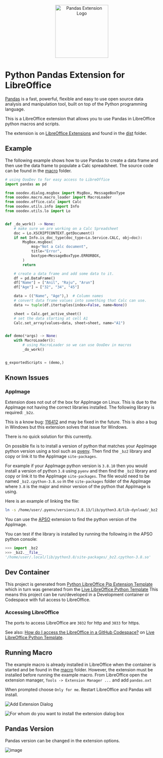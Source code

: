 <p align="center">
<img src="https://github.com/Amourspirit/python-libreoffice-pandas-ext/assets/4193389/76e3b356-51b1-48d4-a92b-18bdcb46fcf6" alt="Pandas Extension Logo" width="174" height="174">
</p>


# Python Pandas Extension for LibreOffice

[Pandas](https://pandas.pydata.org/) is a fast, powerful, flexible and easy to use open source data analysis and manipulation tool, built on top of the Python programming language.

This is a LibreOffice extension that allows you to use Pandas in LibreOffice python macros and scripts.

The extension is on [LibreOffice Extensions](https://extensions.libreoffice.org/en/extensions/show/41998) and found in the [dist](./dist) folder.

## Example

The following example shows how to use Pandas to create a data frame and then use the data frame to populate a Calc spreadsheet.
The source code can be found in the [macro](./macro) folder.

```python
# using OooDev to for easy access to LibreOffice
import pandas as pd

from ooodev.dialog.msgbox import MsgBox, MessageBoxType
from ooodev.macro.macro_loader import MacroLoader
from ooodev.office.calc import Calc
from ooodev.utils.info import Info
from ooodev.utils.lo import Lo


def _do_work() -> None:
    # make sure we are working on a Calc Spreadsheet
    doc = Lo.XSCRIPTCONTEXT.getDocument()
    if not Info.is_doc_type(doc_type=Lo.Service.CALC, obj=doc):
        MsgBox.msgbox(
            msg="Not a Calc document",
            title="Error",
            boxtype=MessageBoxType.ERRORBOX,
        )
        return

    # create a data frame and add some data to it.
    df = pd.DataFrame()
    df["Name"] = ["Anil", "Raju", "Arun"]
    df["Age"] = ["32", "34", "45"]

    data = (("Name", "Age"),)  # Column names
    # convert data frame values into something that Calc can use.
    data += tuple(df.itertuples(index=False, name=None))

    sheet = Calc.get_active_sheet()
    # set the data starting at cell A1
    Calc.set_array(values=data, sheet=sheet, name="A1")


def demo(*args) -> None:
    with MacroLoader():
        # using MacroLoader so we can use OooDev in macros
        _do_work()


g_exportedScripts = (demo,)
```

## Known Issues

### AppImage

Extension does not out of the box for AppImage on Linux. This is due to the AppImage not having the correct libraries installed. The following library is required: `_b2z`.

This is a know bug: [116412](https://bugs.documentfoundation.org/show_bug.cgi?id=116412) and may be fixed in the future. This is also a bug in Windows but this extension solves that issue for Windows.

There is no quick solution for this currently.

On possible fix is to install a version of python that matches your AppImage python version using a tool such as [pyenv](https://github.com/pyenv/pyenv). Then find the `_bz2` library and copy or link it to the AppImage `site-packages`.

For example if your AppImage python version is `3.8.10` then you would install a version of python `3.8` using `pyenv` and then find the `_bz2` library and copy or link it to the AppImage `site-packages`.
The file would need to be named `_bz2.cpython-3.8.so` in the `site-packages` folder of the AppImage where `3.8` is the major and minor version of the python that AppImage is using.

Here is an example of linking the file:

```bash
ln -s /home/user/.pyenv/versions/3.8.13/lib/python3.8/lib-dynload/_bz2.cpython-38-x86_64-linux-gnu.so /home/user/.local/lib/python3.8/site-packages/_bz2.cpython-3.8.so
```

You can use the [APSO](https://extensions.libreoffice.org/en/extensions/show/apso-alternative-script-organizer-for-python) extension to find the python version of the AppImage.

You can test if the library is installed by running the following in the APSO python console:

```python
>>> import _bz2
>>> _bz2.__file__
'/home/user/.local/lib/python3.8/site-packages/_bz2.cpython-3.8.so'
```

## Dev Container

This project is generated from [Python LibreOffice Pip Extension Template](https://github.com/Amourspirit/python-libreoffice-pip) which in turn was generated from the [Live LibreOffice Python Template] This means this project can be run/developed in a Development container or Codespace with full access to LibreOffice.

### Accessing LibreOffice

The ports to access LibreOffice are `3032` for http and `3033` for https.

See also: [How do I access the LibreOffice in a GitHub Codespace?](https://github.com/Amourspirit/live-libreoffice-python/wiki/FAQ#how-do-i-access-the-libreoffice-in-a-github-codespace) on [Live LibreOffice Python Template].

## Running Macro

The example macro is already installed in LibreOffice when the container is started and be found in the [macro](./macro) folder.
However, the extension must be installed before running the example macro. From LibreOffice open the extension manager, `Tools -> Extension Manager ...` and add `pandas.oxt`

When prompted choose `Only for me`. Restart LibreOffice and Pandas will install.

![Add Extension Dialog](https://github.com/Amourspirit/python-libreoffice-pandas-ext/assets/4193389/d62d9a5b-299d-48bd-bc41-0d0ff6718364)

![For whom do you want to install the extension dialog box](https://github.com/Amourspirit/python-libreoffice-numpy-ext/assets/4193389/ee0369a2-f2f9-45d9-b093-66a138078f2a)

## Pandas Version

Pandas version can be changed in the extension options.

![image](https://github.com/user-attachments/assets/9469df5b-53b8-4af6-acb9-71791c5dc6db)

[Live LibreOffice Python Template]:https://github.com/Amourspirit/live-libreoffice-python